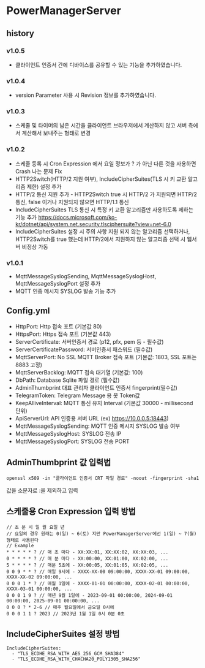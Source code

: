 # PowerManagerServer

## history

### v1.0.5
 * 클라이언트 인증서 간에 디바이스를 공유할 수 있는 기능을 추가하였습니다.

### v1.0.4
 * version Parameter 사용 시 Revision 정보를 추가하였습니다.

### v1.0.3
 * 스케줄 및 타이머의 남은 시간을 클라이언트 브라우저에서 계산하지 않고 서버 측에서 계산해서 보내주는 형태로 변경

### v1.0.2
  * 스케줄 등록 시 Cron Expression 에서 요일 정보가 ? 가 아닌 다른 것을 사용하면 Crash 나는 문제 Fix
  * HTTP2Switch(HTTP/2 지원 여부), IncludeCipherSuites(TLS 시 키 교환 알고리즘 제한) 설정 추가
  * HTTP/2 통신 지원 추가 - HTTP2Switch true 시 HTTP/2 가 지원되면 HTTP/2 통신, false 이거나 지원되지 않으면 HTTP/1.1 통신
  * IncludeCipherSuites TLS 통신 시 특정 키 교환 알고리즘만 사용하도록 제하는 기능 추가 https://docs.microsoft.com/ko-kr/dotnet/api/system.net.security.tlsciphersuite?view=net-6.0
  * IncludeCipherSuites 설정 시 주의 사항 지원 되지 않는 알고리즘 선택하거나, HTTP2Switch를 true 했는데 HTTP/2에서 지원하지 않는 알고리즘 선택 시 웹서버 비정상 가동

### v1.0.1 
  * MqttMessageSyslogSending, MqttMessageSyslogHost, MqttMessageSyslogPort 설정 추가
  * MQTT 인증 메시지 SYSLOG 발송 기능 추가

## Config.yml

* HttpPort: Http 접속 포트 (기본값 80)
* HttpsPort: Https 접속 포트 (기본값 443)
* ServerCertificate: 서버인증서 경로 (p12, pfx, pem 등 - 필수값)
* ServerCertificatePassword: 서버인증서 패스워드 (필수값)
* MqttServerPort: No SSL MQTT Broker 접속 포트 (기본값: 1803, SSL 포트는 8883 고정)
* MqttServerBacklog: MQTT 접속 대기열 (기본값: 100)
* DbPath: Database Sqlite 파일 경로 (필수값)
* AdminThumbprint 대표 관리자 클라이언트 인증서 fingerprint(필수값)
* TelegramToken: Telegram Message 용 봇 Token값
* KeepAlliveInterval: MQTT 통신 유지 Interval (기본값 30000 - millisecond 단위)
* ApiServerUrl: API 인증용 서버 URL (ex) https://10.0.0.5:18443)
* MqttMessageSyslogSending: MQTT 인증 메시지 SYSLOG 발송 여부
* MqttMessageSyslogHost: SYSLOG 전송 IP
* MqttMessageSyslogPort: SYSLOG 전송 PORT

## AdminThumbprint 값 입력법

```
openssl x509 -in "클라이언트 인증서 CRT 파일 경로" -noout -fingerprint -sha1
```
값을 소문자로 :을 제외하고 입력

## 스케줄용 Cron Expression 입력 방법

```
// 초 분 시 일 월 요일 년
// 요일의 경우 원래는 0(일) ~ 6(토) 지만 PowerManagerServer에선 1(일) ~ 7(월) 형태로 사용된다
// Example
* * * * * ? // 매 초 마다 - XX:XX:01, XX:XX:02, XX:XX:03, ...
0 * * * * ? // 매 분 마다 - XX:00:00, XX:01:00, XX:02:00, ...
5 * * * * ? // 매분 5초에 - XX:00:05, XX:01:05, XX:02:05, ...
0 0 9 * * ? // 매일 9시에 - XXXX-XX-00 09:00:00, XXXX-XX-01 09:00:00, XXXX-XX-02 09:00:00, ...
0 0 0 1 * ? // 매월 1일에 - XXXX-01-01 00:00:00, XXXX-02-01 00:00:00, XXXX-03-01 00:00:00, ...
0 0 0 1 9 ? // 매년 9월 1일에 - 2023-09-01 00:00:00, 2024-09-01 00:00:00, 2025-09-01 00:00:00, ...
0 0 0 ? * 2-6 // 매주 월요일에서 금요일 0시에
0 0 0 1 1 ? 2023 // 2023년 1월 1일 0시 0분 0초
```

## IncludeCipherSuites 설정 방법
```
IncludeCipherSuites:
  - "TLS_ECDHE_RSA_WITH_AES_256_GCM_SHA384"
  - "TLS_ECDHE_RSA_WITH_CHACHA20_POLY1305_SHA256"
```
